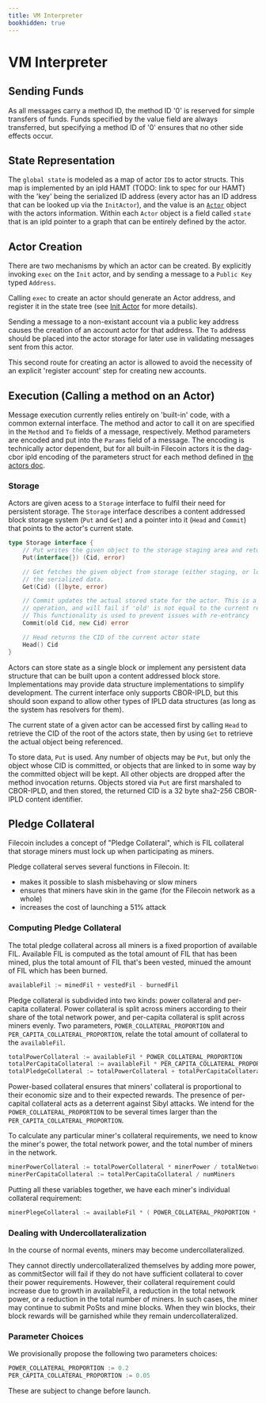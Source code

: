 ```yaml
---
title: VM Interpreter
bookhidden: true
---
```


# VM Interpreter


## Sending Funds

As all messages carry a method ID, the method ID '0' is reserved for simple
transfers of funds. Funds specified by the value field are always transferred,
but specifying a method ID of '0' ensures that no other side effects occur.

## State Representation

The `global state` is modeled as a map of actor `ID`s to actor structs. This map is implemented by an ipld HAMT (TODO: link to spec for our HAMT) with the 'key' being the serialized ID address (every actor has an ID address that can be looked up via the `InitActor`), and the value is an [`Actor`](actor) object with the actors information. Within each `Actor` object is a field called `state` that is an ipld pointer to a graph that can be entirely defined by the actor.

## Actor Creation

There are two mechanisms by which an actor can be created. By explicitly invoking `exec` on the `Init` actor, and by sending a message to a `Public Key` typed `Address`.

Calling `exec` to create an actor should generate an Actor address, and register it in the state tree (see [Init Actor](sysactors#initactor) for more details).

Sending a message to a non-existant account via a public key address causes the creation of an account actor for that address. The `To` address should be placed into the actor storage for later use in validating messages sent from this actor.

This second route for creating an actor is allowed to avoid the necessity of an explicit 'register account' step for creating new accounts.

## Execution (Calling a method on an Actor)

Message execution currently relies entirely on 'built-in' code, with a common external interface. The method and actor to call it on are specified in the `Method` and `To` fields of a message, respectively. Method parameters are encoded and put into the `Params` field of a message. The encoding is technically actor dependent, but for all built-in Filecoin actors it is the dag-cbor ipld encoding of the parameters struct for each method defined in [the actors doc](actors.md).

### Storage

Actors are given acess to a `Storage` interface to fulfil their need for persistent storage. The `Storage` interface describes a content addressed block storage system (`Put` and `Get`) and a pointer into it (`Head` and `Commit`) that points to the actor's current state.

```go
type Storage interface {
	// Put writes the given object to the storage staging area and returns its CID
	Put(interface{}) (Cid, error)

	// Get fetches the given object from storage (either staging, or local) and returns
	// the serialized data.
	Get(Cid) ([]byte, error)

	// Commit updates the actual stored state for the actor. This is a compare and swap
	// operation, and will fail if 'old' is not equal to the current return value of `Head`.
	// This functionality is used to prevent issues with re-entrancy
	Commit(old Cid, new Cid) error

	// Head returns the CID of the current actor state
	Head() Cid
}
```

Actors can store state as a single block or implement any persistent
data structure that can be built upon a content addressed block store.
Implementations may provide data structure implementations to simplify
development. The current interface only supports CBOR-IPLD, but this
should soon expand to allow other types of IPLD data structures (as long
as the system has resolvers for them).

The current state of a given actor can be accessed first by calling `Head` to retrieve the CID of the root of the actors state, then by using `Get` to retrieve the actual object being referenced.

To store data, `Put` is used. Any number of objects may be `Put`, but only the object whose CID is committed, or objects that are linked to in some way by the committed object will be kept. All other objects are dropped after the method invocation returns. Objects stored via `Put` are first marshaled to CBOR-IPLD, and then stored, the returned CID is a 32 byte sha2-256 CBOR-IPLD content identifier.


## Pledge Collateral

Filecoin includes a concept of "Pledge Collateral", which is FIL collateral that storage miners must lock up when participating as miners.

Pledge collateral serves several functions in Filecoin. It:

- makes it possible to slash misbehaving or slow miners
- ensures that miners have skin in the game (for the Filecoin network as a whole)
- increases the cost of launching a 51% attack


### Computing Pledge Collateral

The total pledge collateral across all miners is a fixed proportion of available FIL.
Available FIL is computed as the total amount of FIL that has been mined, plus the total amount of FIL that's been vested, minued the amount of FIL which has been burned.

```go
availableFil := minedFil + vestedFil - burnedFil
```

Pledge collateral is subdivided into two kinds: power collateral and per-capita collateral.
Power collateral is split across miners according to their share of the total network power, and per-capita collateral is split across miners evenly.
Two parameters, `POWER_COLLATERAL_PROPORTION` and `PER_CAPITA_COLLATERAL_PROPORTION`, relate the total amount of collateral to the `availableFil`.

```go
totalPowerCollateral := availableFil * POWER_COLLATERAL_PROPORTION
totalPerCapitaCollateral := availableFil * PER_CAPITA_COLLATERAL_PROPORTION
totalPledgeCollateral := totalPowerCollateral + totalPerCapitaCollateral
```

Power-based collateral ensures that miners' collateral is proportional to their economic size and to their expected rewards.
The presence of per-capital collateral acts as a deterrent against Sibyl attacks.
We intend for the `POWER_COLLATERAL_PROPORTION` to be several times larger than the `PER_CAPITA_COLLATERAL_PROPORTION`.

To calculate any particular miner's collateral requirements, we need to know the miner's power, the total network power, and the total number of miners in the network.

```go
minerPowerCollateral := totalPowerCollateral * minerPower / totalNetworkPower
minerPerCapitaCollateral := totalPerCapitaCollateral / numMiners
```

Putting all these variables together, we have each miner's individual collateral requirement:
```go
minerPlegeCollateral := availableFil * ( POWER_COLLATERAL_PROPORTION * minerPower / totalNetworkPower PER_CAPITA_COLLATERAL_PROPORTION / numMiners)
```

### Dealing with Undercollateralization

In the course of normal events, miners may become undercollateralized.

They cannot directly undercollateralized themselves by adding more power, as commitSector will fail if they do not have sufficient collateral to cover their power requirements.
However, their collateral requirement could increase due to growth in availableFil, a reduction in the total network power, or a reduction in the total number of miners.
In such cases, the miner may continue to submit PoSts and mine blocks. When they win blocks, their block rewards will be garnished while they remain undercollateralized.

### Parameter Choices

We provisionally propose the following two parameters choices:

```go
POWER_COLLATERAL_PROPORTION := 0.2
PER_CAPITA_COLLATERAL_PROPORTION := 0.05
```

These are subject to change before launch.
